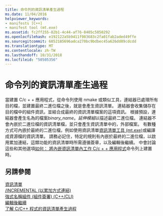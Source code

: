 ```yaml
---
title: 命令列的資訊清單產生過程
ms.date: 11/04/2016
helpviewer_keywords:
- manifests [C++]
- manifest tool (mt.exe)
ms.assetid: fc2ff255-82b1-4c44-af76-8405c5850292
ms.openlocfilehash: e192122a5b9411f983683c2fa01fab2aded49ffe
ms.sourcegitcommit: 6052185696adca270bc9bdbec45a626dd89cdcdd
ms.translationtype: MT
ms.contentlocale: zh-TW
ms.lasthandoff: 10/31/2018
ms.locfileid: "50505356"
---
```

# <a name="manifest-generation-at-the-command-line"></a>命令列的資訊清單產生過程

當建置 C/c + + 應用程式，從命令列使用 nmake 或類似工具，連結器已處理所有目的檔，並建置最終二進位檔之後，就是會產生資訊清單。 連結器會收集儲存在目的檔中的組件資訊，並結合成最終的資訊清單檔案的這項資訊。 根據預設，連結器會產生名為的檔案*binary_name*。*延伸模組*以描述最終二進位檔。 連結器不會內嵌於二進位檔的資訊清單檔，並只會產生資訊清單中的，外部檔案。 有數種方式可內嵌於最終的二進位檔，例如使用資訊清單[資訊清單工具 (mt.exe)](https://msdn.microsoft.com/library/aa375649)或編譯成資源檔的資訊清單。 請務必記住，特定的規則有內嵌於最終的二進位檔，以啟用累加連結，這類功能的資訊清單時所需遵循簽章，以及編輯後繼續。 中會討論這些和其他選項[如何： 將內嵌資訊清單內工作 C/c + + 應用程式](../build/how-to-embed-a-manifest-inside-a-c-cpp-application.md)命令列上建置時。

## <a name="see-also"></a>另請參閱

[資訊清單](https://msdn.microsoft.com/library/aa375365)<br/>
[/INCREMENTAL (以累加方式連結)](../build/reference/incremental-link-incrementally.md)<br/>
[強式名稱組件 (組件簽署) (C++/CLI)](../dotnet/strong-name-assemblies-assembly-signing-cpp-cli.md)<br/>
[編輯後繼續](/visualstudio/debugger/edit-and-continue)<br/>
[了解 C/C++ 程式的資訊清單產生過程](../build/understanding-manifest-generation-for-c-cpp-programs.md)<br/>
